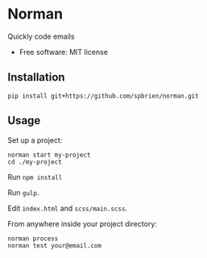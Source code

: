 # Norman

Quickly code emails

* Free software: MIT license

## Installation

    pip install git+https://github.com/spbrien/norman.git

## Usage

Set up a project:

    norman start my-project
    cd ./my-project

Run `npm install`

Run `gulp`.

Edit `index.html` and `scss/main.scss`.

From anywhere inside your project directory:

    norman process
    norman test your@email.com

